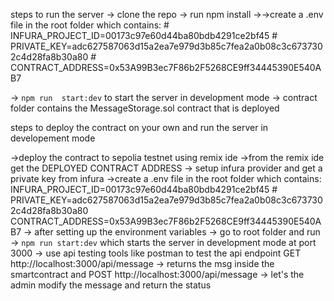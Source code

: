 steps to  run the server 
-> clone the repo
-> run npm install 
->->create a .env file in the root folder which contains:
    #<!-- infura id -->
    INFURA_PROJECT_ID=00173c97e60d44ba80bdb4291ce2bf45
    #<!-- private key for wallet you are using to deploy the contract -->
    PRIVATE_KEY=adc627587063d15a2ea7e979d3b85c7fea2a0b08c3c6737302c4d28fa8b30a80
    #<!-- deployed contract address -->
    CONTRACT_ADDRESS=0x53A99B3ec7F86b2F5268CE9ff34445390E540AB7

-> ```npm run  start:dev``` to start the server in development mode 
-> contract folder contains the MessageStorage.sol contract that is  deployed 


steps to deploy the contract on your own and run the server in developement mode 


->deploy the contract to sepolia testnet using remix ide 
->from the remix ide get the DEPLOYED CONTRACT ADDRESS
-> setup infura provider and get a private key from infura
->create a .env file in the root folder which contains:
    INFURA_PROJECT_ID=00173c97e60d44ba80bdb4291ce2bf45
    #<!-- private key for wallet you are using to deploy the contract -->
    PRIVATE_KEY=adc627587063d15a2ea7e979d3b85c7fea2a0b08c3c6737302c4d28fa8b30a80
    CONTRACT_ADDRESS=0x53A99B3ec7F86b2F5268CE9ff34445390E540AB7
-> after setting up  the environment variables 
-> go to root folder and run 
-> ```npm run start:dev``` which starts the server in development mode at port 3000
-> use api testing tools like postman to test the api endpoint 
      GET http://localhost:3000/api/message -> returns the msg inside the smartcontract
  and 
      POST http://localhost:3000/api/message -> let's the admin modify the message and return the status 